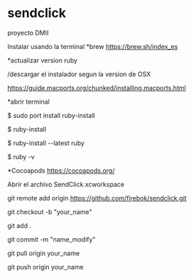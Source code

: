 # sendclick
proyecto DMII

Instalar usando la terminal
*brew https://brew.sh/index_es

*actualizar version ruby

/descargar el instalador segun la version de OSX

https://guide.macports.org/chunked/installing.macports.html

*abrir terminal
  
  $ sudo port install ruby-install
  
  $ ruby-install
  
  $ ruby-install --latest ruby
  
  $ ruby -v
  
*Cocoapods https://cocoapods.org/

Abrir el archivo SendClick.xcworkspace

git remote add origin https://github.com/firebok/sendclick.git

git checkout -b "your_name"

git add .

git commit -m "name_modify"

git pull origin your_name

git push origin your_name

 
